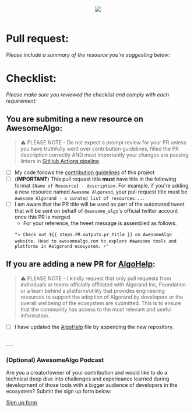 
<div align="center">
<a href="https://github.com/aorumbayev/awesome-algorand"><img src="https://ipfs.algonode.xyz/ipfs/bafybeibsc2khpnpurdz43uunrxnbttes5skbeftnsjtm5axq2vqv7bwz3q"></a>
</div>
<br/>

# Pull request:

_Please include a summary of the resource you're suggesting below:_

# Checklist:

_Please make sure you reviewed the checklist and comply with each requirement:_

## You are submiting a new resource on AwesomeAlgo:

> ⚠️ PLEASE NOTE - Do not expect a prompt review for your PR unless you have truthfully went over contribution guidelines, filled the PR description correctly AND most importantly your changes are passing linters in [GitHub Actions pipeline](https://github.com/aorumbayev/awesome-algorand/actions/workflows/ci.yaml).

-   [ ] My code follows the [contribution guidelines](../CONTRIBUTING.md) of this project
-   [ ] (**IMPORTANT**) This pull request title **must** have title in the following format `{Name of Resource} - description`. For example, if you're adding a new resource named `Awesome Algorand`, your pull request title must be `Awesome Algorand - a curated list of resources...`.
-   [ ] I am aware that the PR title will be used as part of the automated tweet that will be sent on behalf of `@awesome_algo`'s official twitter account once this PR is merged.
    - For your reference, the tweet message is assembled as follows:
    ```
    "⭐️ Check out ${{ steps.PR.outputs.pr_title }} on AwesomeAlgo website. Head to awesomealgo.com to explore #awesome tools and platforms in #algorand ecosystem. ⚡️"
    ```

## If you are adding a new PR for [AlgoHelp](algohelp.awesomealgo.com):

> ⚠️ PLEASE NOTE - I kindly request that only pull requests from individuals or teams officially affiliated with Algorand Inc, Foundation or a team behind a platform/utility that provides engineering resources to support the adoption of Algorand by developers or the overall wellbeing of the ecosystem are submitted. This is to ensure that the community has access to the most relevant and useful information.

-  [ ] I have updated the [AlgoHelp](../markdown/algohelp.md) file by appending the new repository.

<br>
---


### (Optional) AwesomeAlgo Podcast

Are you a creator/owner of your contribution and would like to do a technical deep dive into challenges and experieance learned during development of those tools with a bigger audience of developers in the ecosystem? Submit the sign up form below:

[Sign up form](https://2c5n1ed3kz6.typeform.com/to/pAP5oPFx)
